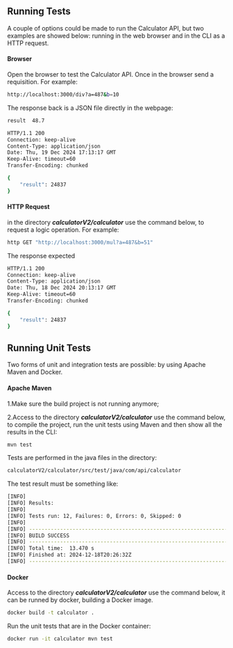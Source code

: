 
## Running Tests
A couple of options could be made to run the Calculator API, but two examples are showed below: running in the web browser and in the CLI as a HTTP request.
#### Browser
Open the browser to test the Calculator API. Once in the browser send a requisition. For example:

```bash
http://localhost:3000/div?a=487&b=10
```
The response back is a JSON file directly in the webpage:
```bash
result	48.7
```

```bash
HTTP/1.1 200 
Connection: keep-alive
Content-Type: application/json
Date: Thu, 19 Dec 2024 17:13:17 GMT
Keep-Alive: timeout=60
Transfer-Encoding: chunked

{
    "result": 24837
}
```

#### HTTP Request

in the directory ***calculatorV2/calculator*** use the command below, to request a logic operation. For example:
```bash
http GET "http://localhost:3000/mul?a=487&b=51"

```
The response expected
```bash
HTTP/1.1 200 
Connection: keep-alive
Content-Type: application/json
Date: Thu, 18 Dec 2024 20:13:17 GMT
Keep-Alive: timeout=60
Transfer-Encoding: chunked

{
    "result": 24837
}

```

## Running Unit Tests
Two forms of unit and integration tests are possible: by using Apache Maven and Docker.
#### Apache Maven

1.Make sure the build project is not running anymore;

2.Access to the directory ***calculatorV2/calculator*** use the command below, to compile the project, run the unit tests using Maven and then show all the results in the CLI:
```bash
mvn test

```
Tests are performed in the java files in the directory: 
```bash
calculatorV2/calculator/src/test/java/com/api/calculator

```

The test result must be something like:
```bash
[INFO] 
[INFO] Results:
[INFO] 
[INFO] Tests run: 12, Failures: 0, Errors: 0, Skipped: 0
[INFO] 
[INFO] ------------------------------------------------------------------------
[INFO] BUILD SUCCESS
[INFO] ------------------------------------------------------------------------
[INFO] Total time:  13.470 s
[INFO] Finished at: 2024-12-18T20:26:32Z
[INFO] ------------------------------------------------------------------------
```
#### Docker
Access to the directory ***calculatorV2/calculator*** use the command below, it can be runned by docker, building a Docker image. 
```bash
docker build -t calculator .

```
Run the unit tests that are in the Docker container:
```bash
docker run -it calculator mvn test

```